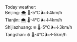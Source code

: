 Today weather:  
Beijing: 🌨  🌡️-5°C 🌬️↓4km/h  
Tianjin: 🌨  🌡️-4°C 🌬️↓4km/h  
Shijiazhuang: ❄️   🌡️-5°C 🌬️↓3km/h  
Tangshan: ❄️   🌡️-4°C 🌬️←5km/h  
